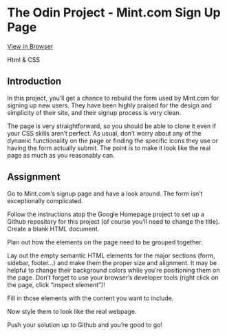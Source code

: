 # The Odin Project - Mint.com Sign Up Page
[View in Browser](https://gt001.github.io/TOP-Mint.com-Signup/)

Html & CSS
## Introduction
In this project, you’ll get a chance to rebuild the form used by Mint.com for signing up new users. They have been highly praised for the design and simplicity of their site, and their signup process is very clean.

The page is very straightforward, so you should be able to clone it even if your CSS skills aren’t perfect. As usual, don’t worry about any of the dynamic functionality on the page or finding the specific icons they use or having the form actually submit. The point is to make it look like the real page as much as you reasonably can.

## Assignment
Go to Mint.com’s signup page and have a look around. The form isn’t exceptionally complicated.

Follow the instructions atop the Google Homepage project to set up a Github repository for this project (of course you’ll need to change the title).
Create a blank HTML document.

Plan out how the elements on the page need to be grouped together.

Lay out the empty semantic HTML elements for the major sections (form, sidebar, footer…) and make them the proper size and alignment. It may be helpful to change their background colors while you’re positioning them on the page. Don’t forget to use your browser’s developer tools (right click on the page, click “inspect element”)!

Fill in those elements with the content you want to include.

Now style them to look like the real webpage.

Push your solution up to Github and you’re good to go!